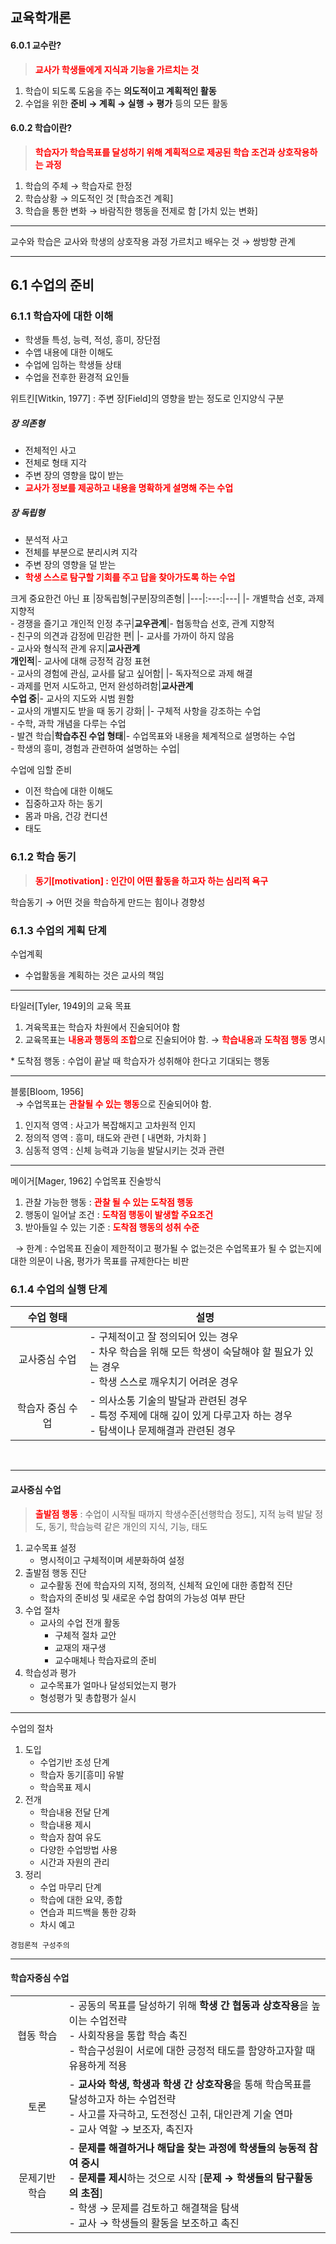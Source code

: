 <head>
    <style>
        .impotant{
            color : red;
            font-weight : bold;
        }
    </style>
</head>

## 교육학개론

#### 6.0.1 교수란?
> <span class = impotant>교사가 학생들에게 지식과 기능을 가르치는 것</span>
1. 학습이 되도록 도움을 주는 **의도적이고 계획적인 활동**
1. 수업을 위한 **준비 &rarr; 계획 &rarr; 실행 &rarr; 평가** 등의 모든 활동
#### 6.0.2 학습이란?
> <span class = impotant>학습자가 학습목표를 달성하기 위해 계획적으로 제공된 학습 조건과 상호작용하는 과정</span>
1. 학습의 주체 &rarr; 학습자로 한정
1. 학습상황 &rarr; 의도적인 것 [학습조건 계획]
1. 학습을 통한 변화 &rarr; 바람직한 행동을 전제로 함 [가치 있는 변화]
---
교수와 학습은 교사와 학생의 상호작용 과정
가르치고 배우는 것 &rarr; 쌍방향 관계

---
## 6.1 수업의 준비
### 6.1.1 학습자에 대한 이해
- 학생들 특성, 능력, 적성, 흥미, 장단점
- 수앱 내용에 대한 이해도
- 수업에 임하는 학생들 상태
- 수업을 전후한 환경적 요인들

위트킨[Witkin, 1977] : 주변 장[Field]의 영향을 받는 정도로 인지양식 구분

##### 장 의존형
- 전체적인 사고
- 전체로 형태 지각
- 주변 장의 영향을 많이 받는
- <span class = impotant>교사가 정보를 제공하고 내용을 명확하게 설명해 주는 수업</span>
##### 장 독립형
- 분석적 사고
- 전체를 부분으로 분리시켜 지각
- 주변 장의 영향을 덜 받는
- <span class = impotant>학생 스스로 탐구할 기회를 주고 답을 찾아가도록 하는 수업</span>

크게 중요한건 아닌 표
|장독립형|구분|장의존형|
|---|:---:|---|
|- 개별학습 선호, 과제 지향적<br>- 경쟁을 즐기고 개인적 인정 추구|**교우관계**|- 협동학습 선호, 관계 지향적<br>- 친구의 의견과 감정에 민감한 편|
|- 교사를 가까이 하지 않음<br>- 교사와 형식적 관계 유지|**교사관계<br>개인적**|- 교사에 대해 긍정적 감정 표현<br>- 교사의 경험에 관심, 교사를 닮고 싶어함|
|- 독자적으로 과제 해결<br>- 과제를 먼저 시도하고, 먼저 완성하려함|**교사관계<br>수업 중**|- 교사의 지도와 시범 원함<br>- 교사의 개별지도 받을 때 동기 강화|
|- 구체적 사항을 강조하는 수업<br>- 수학, 과학 개념을 다루는 수업<br>- 발견 학습|**학습추진 수업 형태**|- 수업목표와 내용을 체계적으로 설명하는 수업<br>- 학생의 흥미, 경험과 관련하여 설명하는 수업|

수업에 임할 준비
- 이전 학습에 대한 이해도
- 집중하고자 하는 동기
- 몸과 마음, 건강 컨디션
- 태도

### 6.1.2 학습 동기
> <span class = impotant>동기[motivation] : 인간이 어떤 활동을 하고자 하는 심리적 욕구

학습동기 &rarr; 어떤 것을 학습하게 만드는 힘이나 경향성

### 6.1.3 수업의 게획 단계
수업계획
- 수업활동을 계획하는 것은 교사의 책임

---
타일러[Tyler, 1949]의 교육 목표
1. 겨육목표는 학습자 차원에서 진술되어야 함
1. 교육목표는 <span class = impotant>내용과 행동의 조합</span>으로 진술되어야 함. &rarr; <span class = impotant>학습내용</span>과 <span class = impotant>도착점 행동</span> 명시

\* 도착점 행동 : 수업이 끝날 때 학습자가 성취해야 한다고 기대되는 행동

---
블룸[Bloom, 1956]<br>
&nbsp;&nbsp;&rarr; 수업목표는 <span class = impotant>관찰될 수 있는 행동</span>으로 진술되어야 함.
1. 인지적 영역 : 사고가 복잡해지고 고차원적 인지
2. 정의적 영역 : 흥미, 태도와 관련 [ 내면화, 가치화 ]
3. 심동적 영역 : 신체 능력과 기능을 발달시키는 것과 관련

---
메이거[Mager, 1962] 수업목표 진술방식
1. 관찰 가능한 행동 : <span class = impotant>관찰 될 수 있는 도착점 행동</span>
1. 행동이 일어날 조건 : <span class = impotant>도착점 행동이 발생할 주요조건</span>
1. 받아들일 수 있는 기준 : <span class = impotant>도착점 행동의 성취 수준</span>

&nbsp;&nbsp;&rarr; 한계 : 수업목표 진술이 제한적이고 평가될 수 없는것은 수업목표가 될 수 없는지에 대한 의문이 나옴, 평가가 목표를 규제한다는 비판

### 6.1.4 수업의 실행 단계
|수업 형태|설명|
|:---:|---|
|교사중심 수업|- 구체적이고 잘 정의되어 있는 경우<br>- 차우 학습을 위해 모든 학생이 숙달해야 할 필요가 있는 경우<br>- 학생 스스로 깨우치기 어려운 경우|
|학습자 중심 수업|- 의사소통 기술의 발달과 관련된 경우<br>- 특정 주제에 대해 깊이 있게 다루고자 하는 경우<br>- 탐색이나 문제해결과 관련된 경우|

<br>

--- 
#### 교사중심 수업
> <span class = impotant>출발점 행동</span> : 수업이 시작될 때까지 학생수준[선행학습 정도], 지적 능력 발달 정도, 동기, 학습능력 같은 개인의 지식, 기능, 태도

1. 교수목표 설정
    - 명시적이고 구체적이며 세분화하여 설정
1. 출발점 행동 진단
    - 교수활동 전에 학습자의 지적, 정의적, 신체적 요인에 대한 종합적 진단
    - 학습자의 준비성 및 새로운 수업 참여의 가능성 여부 판단
1. 수업 절차
    - 교사의 수업 전개 활동
        + 구체적 절차 교안
        + 교재의 재구생
        + 교수매체나 학습자료의 준비
1. 학습성과 평가
    - 교수목표가 얼마나 달성되었는지 평가
    - 형성평가 및 총합평가 실시

---
수업의 절차
1. 도입
    - 수업기반 조성 단계
    - 학습자 동기[흥미] 유발
    - 학습목표 제시
1. 전개
    - 학습내용 전달 단계
    - 학습내용 제시
    - 학습자 참여 유도
    - 다양한 수업방법 사용
    - 시간과 자원의 관리
1. 정리
    - 수업 마무리 단계
    - 학습에 대한 요약, 종합
    - 연습과 피드백을 통한 강화
    - 차시 예고

```경험론적 구성주의```

---
#### 학습자중심 수업
|||
|:---:|---|
|협동 학습|- 공동의 목표를 달성하기 위해 **학생 간 협동과 상호작용**을 높이는 수업전략<br>- 사회작용을 통합 학습 촉진<br>- 학습구성원이 서로에 대한 긍정적 태도를 함양하고자할 때 유용하게 적용|
|토론|- **교사와 학생, 학생과 학생 간 상호작용**을 통해 학습목표를 달성하고자 하는 수업전략<br>- 사고를 자극하고, 도전정신 고취, 대인관계 기술 연마<br>- 교사 역할 &rarr; 보조자, 촉진자|
|문제기반 학습|- **문제를 해결하거나 해답을 찾는 과정에 학생들의 능동적 참여 중시**<br>- **문제를 제시**하는 것으로 시작 [**문제 &rarr; 학생들의 탐구활동의 초점**]<br>- 학생 &rarr; 문제를 검토하고 해결책을 탐색<br>- 교사 &rarr; 학생들의 활동을 보조하고 촉진|